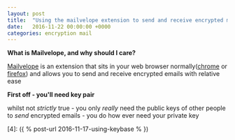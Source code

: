 ```yaml
---
layout: post
title:  "Using the mailvelope extension to send and receive encrypted mail"
date:   2016-11-22 00:00:00 +0000
categories: encryption mail
---
```


__What is Mailvelope, and why should I care?__

[Mailvelope][3] is an extension that sits in your web browser normally([chrome][1] or [firefox][2])
and allows you to send and receive encrypted emails with relative ease

__First off - you'll need key pair__

whilst not _strictly_ true - you only _really_ need the public keys of other people to _send_ encrypted emails - you do how ever need your private key





   [1]: https://google.com/chrome "chrome"
   [2]: https://www.mozilla.org/en-GB/firefox/new/ "Firefox download page"
   [3]: https://www.mailvelope.com "mailvelope"
   [4]: ({ % post-url 2016-11-17-using-keybase % })
